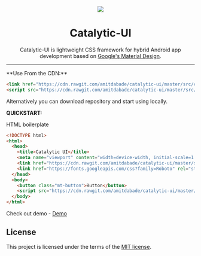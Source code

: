 <div align="center">
  <img src="http://icons.iconarchive.com/icons/graphicloads/medical-health/128/formula-icon.png">
  <h1>Catalytic-UI</h1>
  
  Catalytic-UI is lightweight CSS framework for hybrid Android app development based on [Google's Material Design](https://www.google.com/design/spec/material-design/introduction.html).

</div>
<hr/>
**Use From the CDN:**

```html
<link href="https://cdn.rawgit.com/amitdabade/catalytic-ui/master/src/catalytic.css" rel="stylesheet" type="text/css" />
<script src="https://cdn.rawgit.com/amitdabade/catalytic-ui/master/src/catalytic.js"></script>
```

Alternatively you can download repository and start using locally. 


**QUICKSTART:**

HTML boilerplate

```html
<!DOCTYPE html>
<html>
  <head>
    <title>Catalytic UI</title>
    <meta name="viewport" content="width=device-width, initial-scale=1.0">
    <link href="https://cdn.rawgit.com/amitdabade/catalytic-ui/master/src/catalytic.css" rel="stylesheet" type="text/css" />
    <link href="https://fonts.googleapis.com/css?family=Roboto" rel="stylesheet">
  </head>
  <body>
    <button class="mt-button">Button</button>
    <script src="https://cdn.rawgit.com/amitdabade/catalytic-ui/master/src/catalytic.js"></script>
  </body>
</html>
```



Check out demo - [Demo](https://codepen.io/amitdabade/pen/rpGQyV)


## License

This project is licensed under the terms of the
[MIT license](/LICENSE).
